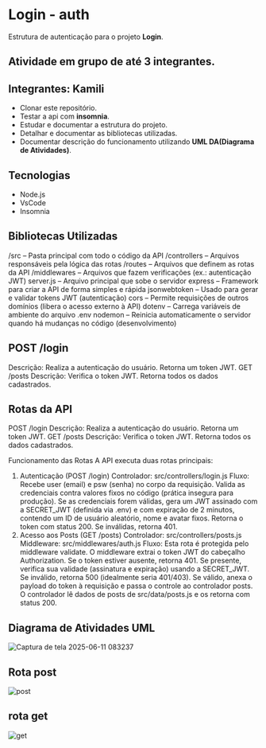 # Login - auth
Estrutura de autenticação para o projeto **Login**.
## Atividade em grupo de até 3 integrantes.

## Integrantes: Kamili

- Clonar este repositório.
- Testar a api com **insomnia**.
- Estudar e documentar a estrutura do projeto.
- Detalhar e documentar as bibliotecas utilizadas.
- Documentar descrição do funcionamento utilizando **UML DA(Diagrama de Atividades)**.

## Tecnologias
- Node.js
- VsCode
- Insomnia

## Bibliotecas Utilizadas
/src – Pasta principal com todo o código da API
/controllers – Arquivos responsáveis pela lógica das rotas
/routes – Arquivos que definem as rotas da API
/middlewares – Arquivos que fazem verificações (ex.: autenticação JWT)
server.js – Arquivo principal que sobe o servidor
express – Framework para criar a API de forma simples e rápida
jsonwebtoken – Usado para gerar e validar tokens JWT (autenticação)
cors – Permite requisições de outros domínios (libera o acesso externo à API)
dotenv – Carrega variáveis de ambiente do arquivo .env
nodemon – Reinicia automaticamente o servidor quando há mudanças no código (desenvolvimento)

## POST /login
Descrição: Realiza a autenticação do usuário.
Retorna um token JWT.
GET /posts
Descrição: Verifica o token JWT.
Retorna todos os dados cadastrados.

## Rotas da API
POST /login
Descrição: Realiza a autenticação do usuário.
Retorna um token JWT.
GET /posts
Descrição: Verifica o token JWT.
Retorna todos os dados cadastrados.


Funcionamento das Rotas
A API executa duas rotas principais:

1. Autenticação (POST /login)
Controlador: src/controllers/login.js
Fluxo: Recebe user (email) e psw (senha) no corpo da requisição. Valida as credenciais contra valores fixos no código (prática insegura para produção). Se as credenciais forem válidas, gera um JWT assinado com a SECRET_JWT (definida via .env) e com expiração de 2 minutos, contendo um ID de usuário aleatório, nome e avatar fixos. Retorna o token com status 200. Se inválidas, retorna 401.
2. Acesso aos Posts (GET /posts)
Controlador: src/controllers/posts.js
Middleware: src/middlewares/auth.js
Fluxo: Esta rota é protegida pelo middleware validate. O middleware extrai o token JWT do cabeçalho Authorization. Se o token estiver ausente, retorna 401. Se presente, verifica sua validade (assinatura e expiração) usando a SECRET_JWT. Se inválido, retorna 500 (idealmente seria 401/403). Se válido, anexa o payload do token à requisição e passa o controle ao controlador posts. O controlador lê dados de posts de src/data/posts.js e os retorna com status 200.

## Diagrama de Atividades UML
![Captura de tela 2025-06-11 083237](https://github.com/user-attachments/assets/79853dca-f53f-487a-8e35-11da3b981cf3)

## Rota post
![post](https://github.com/user-attachments/assets/1cc7f059-eb9f-4c74-b4d5-87a1b1c89e72)

## rota get
![get](https://github.com/user-attachments/assets/b13b4ea0-3a39-4aef-8caf-d16da73f7a0c)



